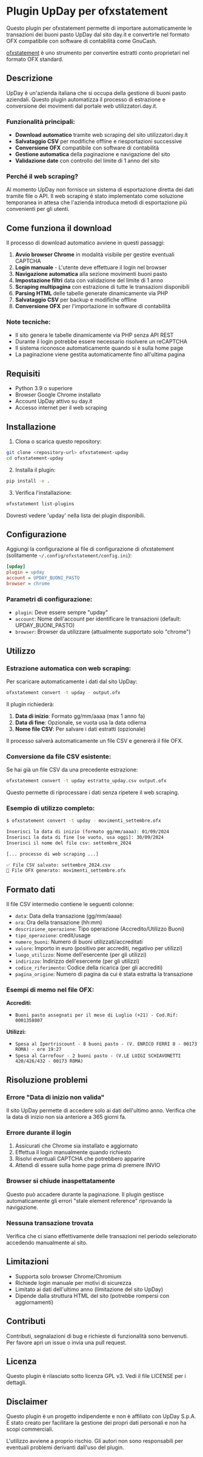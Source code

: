 # Plugin UpDay per ofxstatement

Questo plugin per ofxstatement permette di importare automaticamente le transazioni dei buoni pasto UpDay dal sito day.it e convertirle nel formato OFX compatibile con software di contabilità come GnuCash.

[ofxstatement](https://github.com/kedder/ofxstatement) è uno strumento per convertire estratti conto proprietari nel formato OFX standard.

## Descrizione

UpDay è un'azienda italiana che si occupa della gestione di buoni pasto aziendali. Questo plugin automatizza il processo di estrazione e conversione dei movimenti dal portale web utilizzatori.day.it.

### **Funzionalità principali:**

- **Download automatico** tramite web scraping del sito utilizzatori.day.it
- **Salvataggio CSV** per modifiche offline e riesportazioni successive
- **Conversione OFX** compatibile con software di contabilità
- **Gestione automatica** della paginazione e navigazione del sito
- **Validazione date** con controllo del limite di 1 anno del sito

### **Perché il web scraping?**

Al momento UpDay non fornisce un sistema di esportazione diretta dei dati tramite file o API. Il web scraping è stato implementato come soluzione temporanea in attesa che l'azienda introduca metodi di esportazione più convenienti per gli utenti.

## Come funziona il download

Il processo di download automatico avviene in questi passaggi:

1. **Avvio browser Chrome** in modalità visibile per gestire eventuali CAPTCHA
2. **Login manuale** - L'utente deve effettuare il login nel browser
3. **Navigazione automatica** alla sezione movimenti buoni pasto
4. **Impostazione filtri** data con validazione del limite di 1 anno
5. **Scraping multipagina** con estrazione di tutte le transazioni disponibili
6. **Parsing HTML** delle tabelle generate dinamicamente via PHP
7. **Salvataggio CSV** per backup e modifiche offline
8. **Conversione OFX** per l'importazione in software di contabilità

### **Note tecniche:**
- Il sito genera le tabelle dinamicamente via PHP senza API REST
- Durante il login potrebbe essere necessario risolvere un reCAPTCHA
- Il sistema riconosce automaticamente quando si è sulla home page
- La paginazione viene gestita automaticamente fino all'ultima pagina

## Requisiti

- Python 3.9 o superiore
- Browser Google Chrome installato
- Account UpDay attivo su day.it
- Accesso internet per il web scraping

## Installazione

1. Clona o scarica questo repository:

```bash
git clone <repository-url> ofxstatement-upday
cd ofxstatement-upday
```

2. Installa il plugin:

```bash
pip install -e .
```

3. Verifica l'installazione:

```bash
ofxstatement list-plugins
```

Dovresti vedere 'upday' nella lista dei plugin disponibili.

## Configurazione

Aggiungi la configurazione al file di configurazione di ofxstatement (solitamente `~/.config/ofxstatement/config.ini`):

```ini
[upday]
plugin = upday
account = UPDAY_BUONI_PASTO
browser = chrome
```

### **Parametri di configurazione:**

- `plugin`: Deve essere sempre "upday"
- `account`: Nome dell'account per identificare le transazioni (default: UPDAY_BUONI_PASTO)
- `browser`: Browser da utilizzare (attualmente supportato solo "chrome")

## Utilizzo

### **Estrazione automatica con web scraping:**

Per scaricare automaticamente i dati dal sito UpDay:

```bash
ofxstatement convert -t upday - output.ofx
```

Il plugin richiederà:

1. **Data di inizio**: Formato gg/mm/aaaa (max 1 anno fa)
2. **Data di fine**: Opzionale, se vuota usa la data odierna
3. **Nome file CSV**: Per salvare i dati estratti (opzionale)

Il processo salverà automaticamente un file CSV e genererà il file OFX.

### **Conversione da file CSV esistente:**

Se hai già un file CSV da una precedente estrazione:

```bash
ofxstatement convert -t upday estratto_upday.csv output.ofx
```

Questo permette di riprocessare i dati senza ripetere il web scraping.

### **Esempio di utilizzo completo:**

```bash
$ ofxstatement convert -t upday - movimenti_settembre.ofx

Inserisci la data di inizio (formato gg/mm/aaaa): 01/09/2024
Inserisci la data di fine [se vuoto, usa oggi]: 30/09/2024
Inserisci il nome del file csv: settembre_2024

[... processo di web scraping ...]

✅ File CSV salvato: settembre_2024.csv
📄 File OFX generato: movimenti_settembre.ofx
```

## Formato dati

Il file CSV intermedio contiene le seguenti colonne:

- `data`: Data della transazione (gg/mm/aaaa)
- `ora`: Ora della transazione (hh:mm)
- `descrizione_operazione`: Tipo operazione (Accredito/Utilizzo Buoni)
- `tipo_operazione`: credit/usage
- `numero_buoni`: Numero di buoni utilizzati/accreditati
- `valore`: Importo in euro (positivo per accrediti, negativo per utilizzi)
- `luogo_utilizzo`: Nome dell'esercente (per gli utilizzi)
- `indirizzo`: Indirizzo dell'esercente (per gli utilizzi)
- `codice_riferimento`: Codice della ricarica (per gli accrediti)
- `pagina_origine`: Numero di pagina da cui è stata estratta la transazione

### **Esempi di memo nel file OFX:**

**Accrediti:**
- `Buoni pasto assegnati per il mese di Luglio (+21) - Cod.Rif: 0001358807`

**Utilizzi:**
- `Spesa al Ipertriscount - 8 buoni pasto - (V. ENRICO FERRI 8 - 00173 ROMA) - ore 19:27`
- `Spesa al Carrefour - 2 buoni pasto - (V.LE LUIGI SCHIAVONETTI 420/426/432 - 00173 ROMA)`

## Risoluzione problemi

### **Errore "Data di inizio non valida"**

Il sito UpDay permette di accedere solo ai dati dell'ultimo anno. Verifica che la data di inizio non sia anteriore a 365 giorni fa.

### **Errore durante il login**

1. Assicurati che Chrome sia installato e aggiornato
2. Effettua il login manualmente quando richiesto
3. Risolvi eventuali CAPTCHA che potrebbero apparire
4. Attendi di essere sulla home page prima di premere INVIO

### **Browser si chiude inaspettatamente**

Questo può accadere durante la paginazione. Il plugin gestisce automaticamente gli errori "stale element reference" riprovando la navigazione.

### **Nessuna transazione trovata**

Verifica che ci siano effettivamente delle transazioni nel periodo selezionato accedendo manualmente al sito.

## Limitazioni

- Supporta solo browser Chrome/Chromium
- Richiede login manuale per motivi di sicurezza
- Limitato ai dati dell'ultimo anno (limitazione del sito UpDay)
- Dipende dalla struttura HTML del sito (potrebbe rompersi con aggiornamenti)

## Contributi

Contributi, segnalazioni di bug e richieste di funzionalità sono benvenuti. Per favore apri un issue o invia una pull request.

## Licenza

Questo plugin è rilasciato sotto licenza GPL v3. Vedi il file LICENSE per i dettagli.

## Disclaimer

Questo plugin è un progetto indipendente e non è affiliato con UpDay S.p.A. È stato creato per facilitare la gestione dei propri dati personali e non ha scopi commerciali.

L'utilizzo avviene a proprio rischio. Gli autori non sono responsabili per eventuali problemi derivanti dall'uso del plugin.
